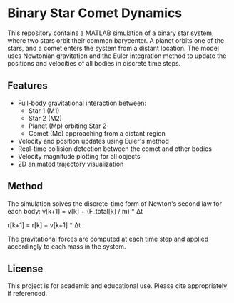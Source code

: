 # Binary Star Comet Dynamics

This repository contains a MATLAB simulation of a binary star system, where two stars orbit their common barycenter. A planet orbits one of the stars, and a comet enters the system from a distant location. The model uses Newtonian gravitation and the Euler integration method to update the positions and velocities of all bodies in discrete time steps.

## Features
- Full-body gravitational interaction between:
  - Star 1 (M1)
  - Star 2 (M2)
  - Planet (Mp) orbiting Star 2
  - Comet (Mc) approaching from a distant region
- Velocity and position updates using Euler's method
- Real-time collision detection between the comet and other bodies
- Velocity magnitude plotting for all objects
- 2D animated trajectory visualization

## Method
The simulation solves the discrete-time form of Newton's second law for each body:
v[k+1] = v[k] + (F_total[k] / m) * Δt

r[k+1] = r[k] + v[k+1] * Δt

The gravitational forces are computed at each time step and applied accordingly to each mass in the system.

## License
This project is for academic and educational use. Please cite appropriately if referenced.

